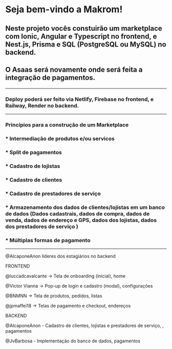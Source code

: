 # Seja bem-vindo a Makrom!

## Neste projeto vocês constuirão um marketplace com Ionic, Angular e Typescript no frontend, e Nest.js, Prisma e SQL (PostgreSQL ou MySQL) no backend. 
## O Asaas será novamente onde será feita a integração de pagamentos. <hr>


### Deploy poderá ser feito via Netlify, Firebase no frontend, e Railway, Render no backend. <hr>

### Princípios para a construção de um Marketplace 

### * Intermediação de produtos e/ou servicos
### * Split de pagamentos
### * Cadastro de lojistas
### * Cadastro de clientes
### * Cadastro de prestadores de serviço
### * Armazenamento dos dados de clientes/lojistas em um banco de dados (Dados cadastrais, dados de compra, dados de venda, dados de endereço e GPS, dados dos lojistas, dados dos prestadores de serviço )
### * Múltiplas formas de pagamento

<hr>

@AlcaponeAnon líderes dos estagiários no backend

FRONTEND

@luccadcavalcante -> Tela de onboarding (inicial), home

@Victor Vianna -> Pop-up de login e cadastro (modal), configurações

@BNMNN -> Tela de produtos, pedidos, listas

@jpmaffei18 -> Telas de pagamento e checkout, endereços

BACKEND

@AlcaponeAnon - Cadastro de clientes, lojistas e prestadores de serviço, , pagamentos

@JvBarbosa - Implementação do banco de dados, pagamentos
